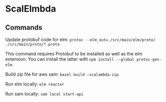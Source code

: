 # ScalElmbda

## Commands
Update protobuf code for elm: `protoc --elm_out=./src/main/elm/proto/ ./src/main/proto/*.proto`

This command requires Protobuf to be installed as well as the elm extension.
You can install the latter with `npm install --global protoc-gen-elm`.

Build zip file for aws sam: `bazel build :scalambda-zip`

Run elm locally: `elm reactor`

Run sam locally: `sam local start-api`

